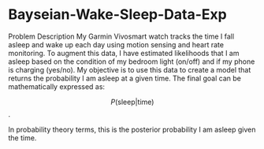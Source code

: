 # Bayseian-Wake-Sleep-Data-Exp


Problem Description
My Garmin Vivosmart watch tracks the time I fall asleep and wake up each day using motion sensing and heart rate monitoring. To augment this data, I have estimated likelihoods that I am asleep based on the condition of my bedroom light (on/off) and if my phone is charging (yes/no). My objective is to use this data to create a model that returns the probability I am asleep at a given time. The final goal can be mathematically expressed as:

$$P(\text{sleep} | \text{time})$$
.

In probability theory terms, this is the posterior probability I am asleep given the time.
